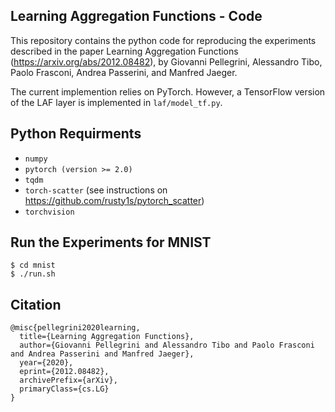 Learning Aggregation Functions - Code
----
This repository contains the python code for reproducing the experiments 
described in the paper Learning Aggregation Functions
(https://arxiv.org/abs/2012.08482), by Giovanni Pellegrini,
Alessandro Tibo, Paolo Frasconi, Andrea Passerini, and Manfred Jaeger. 

The current implemention relies on PyTorch. However, a TensorFlow version
of the LAF layer is implemented in `laf/model_tf.py`. 

Python Requirments
----
* `numpy`
* `pytorch (version >= 2.0)`
* `tqdm`
* `torch-scatter` (see instructions 
   on <https://github.com/rusty1s/pytorch_scatter>)
* `torchvision`
	
Run the Experiments for MNIST
----
	$ cd mnist
	$ ./run.sh
	
Citation
----
	@misc{pellegrini2020learning,
      title={Learning Aggregation Functions}, 
      author={Giovanni Pellegrini and Alessandro Tibo and Paolo Frasconi and Andrea Passerini and Manfred Jaeger},
      year={2020},
      eprint={2012.08482},
      archivePrefix={arXiv},
      primaryClass={cs.LG}
    }

